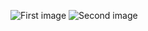 ![First image]([https://github.com/mertakcay/jotform-similartiy/1.jpg](https://github.com/mertakcay/jotform-similartiy/blob/main/1.jpg)?raw=true)
![Second image]([https://github.com/mertakcay/jotform-similartiy/2.jpg](https://github.com/mertakcay/jotform-similartiy/blob/main/1.jpg)?raw=true)
